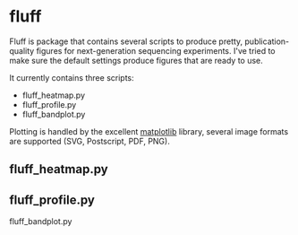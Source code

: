 fluff
=====

Fluff is package that contains several scripts to produce pretty, publication-quality figures for next-generation sequencing experiments. I've tried to make sure the default settings produce figures that are ready to use.

It currently contains three scripts:
* fluff_heatmap.py
* fluff_profile.py
* fluff_bandplot.py

Plotting is handled by the excellent [matplotlib](matplotlib.sourceforge.net/) library, several image formats are supported (SVG, Postscript, PDF, PNG).

fluff_heatmap.py
----------------

fluff_profile.py
----------------

fluff_bandplot.py
